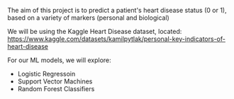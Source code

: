 The aim of this project is to predict a patient's heart disease status (0 or 1), based on a variety of markers (personal and biological)

We will be using the Kaggle Heart Disease dataset, located: https://www.kaggle.com/datasets/kamilpytlak/personal-key-indicators-of-heart-disease

For our ML models, we will explore:
- Logistic Regressoin
- Support Vector Machines
- Random Forest Classifiers
